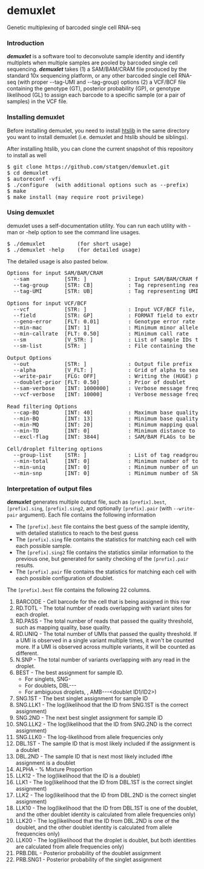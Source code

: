 # demuxlet
Genetic multiplexing of barcoded single cell RNA-seq

### Introduction

**_demuxlet_** is a software tool to deconvolute sample identity and identify multiplets when multiple samples are pooled by barcoded single cell sequencing.
**_demuxlet_** takes (1) a SAM/BAM/CRAM file produced by the standard 10x sequencing platform, or any other barcoded single cell RNA-seq (with proper --tag-UMI and --tag-group) options (2) a VCF/BCF file containing the genotype (GT), posterior probability (GP), or genotype likelihood (GL) to assign each barcode to a specific sample (or a pair of samples) in the VCF file. 

### Installing demuxlet

Before installing demuxlet, you need to install [htslib](https://github.com/samtools/htslib) in the same directory you want to install demuxlet (i.e. demuxlet and htslib should be siblings).

After installing htslib, you can clone the current snapshot of this repository to install as well

<pre>
$ git clone https://github.com/statgen/demuxlet.git
$ cd demuxlet
$ autoreconf -vfi
$ ./configure  (with additional options such as --prefix)
$ make
$ make install (may require root privilege)
</pre>

### Using demuxlet

demuxlet uses a self-documentation utility. You can run each utility with -man or -help option to see the command line usages.

<pre>
$ ./demuxlet          (for short usage)
$ ./demuxlet -help    (for detailed usage)
</pre>

The detailed usage is also pasted below.

<pre>
Options for input SAM/BAM/CRAM
  --sam           [STR: ]             : Input SAM/BAM/CRAM file. Must be sorted by coordinates and indexed
  --tag-group     [STR: CB]           : Tag representing readgroup or cell barcodes, in the case to partition the BAM file into multiple groups. For 10x genomics, use CB
  --tag-UMI       [STR: UB]           : Tag representing UMIs. For 10x genomiucs, use UB

Options for input VCF/BCF
  --vcf           [STR: ]             : Input VCF/BCF file, containing the individual genotypes (GT), posterior probability (GP), or genotype likelihood (PL)
  --field         [STR: GP]           : FORMAT field to extract the genotype, likelihood, or posterior from
  --geno-error    [FLT: 0.01]         : Genotype error rate (must be used with --field GT)
  --min-mac       [INT: 1]            : Minimum minor allele frequency
  --min-callrate  [FLT: 0.50]         : Minimum call rate
  --sm            [V_STR: ]           : List of sample IDs to compare to (default: use all)
  --sm-list       [STR: ]             : File containing the list of sample IDs to compare

Output Options
  --out           [STR: ]             : Output file prefix
  --alpha         [V_FLT: ]           : Grid of alpha to search for (default is 0.1, 0.2, 0.3, 0.4, 0.5)
  --write-pair    [FLG: OFF]          : Writing the (HUGE) pair file
  --doublet-prior [FLT: 0.50]         : Prior of doublet
  --sam-verbose   [INT: 1000000]      : Verbose message frequency for SAM/BAM/CRAM
  --vcf-verbose   [INT: 10000]        : Verbose message frequency for VCF/BCF

Read filtering Options
  --cap-BQ        [INT: 40]           : Maximum base quality (higher BQ will be capped)
  --min-BQ        [INT: 13]           : Minimum base quality to consider (lower BQ will be skipped)
  --min-MQ        [INT: 20]           : Minimum mapping quality to consider (lower MQ will be ignored)
  --min-TD        [INT: 0]            : Minimum distance to the tail (lower will be ignored)
  --excl-flag     [INT: 3844]         : SAM/BAM FLAGs to be excluded

Cell/droplet filtering options
  --group-list    [STR: ]             : List of tag readgroup/cell barcode to consider in this run. All other barcodes will be ignored. This is useful for parallelized run
  --min-total     [INT: 0]            : Minimum number of total reads for a droplet/cell to be considered
  --min-uniq      [INT: 0]            : Minimum number of unique reads (determined by UMI/SNP pair) for a droplet/cell to be considered
  --min-snp       [INT: 0]            : Minimum number of SNPs with coverage for a droplet/cell to be considered
</pre>

### Interpretation of output files

**_demuxlet_** generates multiple output file, such as `[prefix].best`, `[prefix].sing`, `[prefix].sing2`, and optionally `[prefix].pair` (with `--write-pair` argument). Each file contains the following information
* The `[prefix].best` file contains the best guess of the sample identity, with detailed statistics to reach to the best guess
* The `[prefix].sing` file contains the statistics for matching each cell with each possible sample.
* The `[prefix].sing2` file contains the statistics similar information to the previous one, but generated for sanity checking of the `[prefix].pair` results.
* The `[prefix].pair` file contains the statistics for matching each cell with each possible configuration of doublet. 

The `[prefix].best` file contains the following 22 columns.
 1. BARCODE - Cell barcode for the cell that is being assigned in this row
 2. RD.TOTL - The total number of reads overlapping with variant sites for each droplet.
 3. RD.PASS - The total number of reads that passed the quality threshold, such as mapping quality, base quality. 
 4. RD.UNIQ - The total number of UMIs that passed the quality threshold. If a UMI is observed in a single variant multiple times, it won't be counted more. If a UMI is observed across multiple variants, it will be counted as different.
 5. N.SNP   - The total number of variants overlapping with any read in the droplet.
 6. BEST    - The best assignment for sample ID.
    * For singlets, SNG-<sample ID>
    * For doublets, DBL-<sample ID1>-<sampleID2>-<mixture rate>
    * For ambiguous droplets, , AMB-<best-singlet-sampleID>-<next-best-singlet-sampleID>-<doublet ID1/ID2>)
 1. SNG.1ST - The best singlet assignment for sample ID
 1. SNG.LLK1 - The log(likelihood that the ID from SNG.1ST is the correct assignment)       
 1. SNG.2ND - The next best singlet assignment for sample ID
 1. SNG.LLK2 - The log(likelihood that the ID from SNG.2ND is the correct assignment)        
 1. SNG.LLK0 - The log-likelihood from allele frequencies only      
 1. DBL.1ST - The sample ID that is most likely included if the assignment is a doublet
 1. DBL.2ND - The sample ID that is next most likely included ifthe assignment is a doublet
 1. ALPHA   - % Mixture Proportion
 1. LLK12   - The log(likelihood that the ID is a doublet)
 1. LLK1    - The log(likelihood that the ID from DBL.1ST is the correct singlet assignment)
 1. LLK2    - The log(likelihood that the ID from DBL.2ND is the correct singlet assignment)
 1. LLK10   - The log(likelihood that the ID from DBL.1ST is one of the doublet, and the other doublet identity is calculated from allele frequencies only)   
 1. LLK20   - The log(likelihood that the ID from DBL.2ND is one of the doublet, and the other doublet identity is calculated from allele frequencies only)   
 1. LLK00   - The log(likelihood that the droplet is doublet, but both identities are calculated from allele frequencies only)
  1. PRB.DBL - Posterior probability of the doublet assignment
  1. PRB.SNG1 - Posterior probability of the singlet assignment
